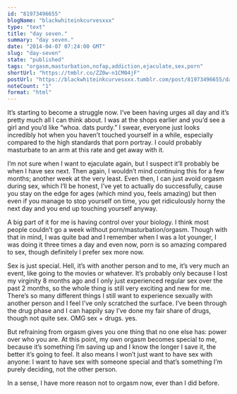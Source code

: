 ```yaml
---
id: "81973496655"
blogName: "blackwhiteinkcurvesxxx"
type: "text"
title: "day seven."
summary: "day seven."
date: "2014-04-07 07:24:00 GMT"
slug: "day-seven"
state: "published"
tags: "orgasm,masturbation,nofap,addiction,ejaculate,sex,porn"
shortUrl: "https://tmblr.co/ZZ0w-n1CM04jF"
postUrl: "https://blackwhiteinkcurvesxxx.tumblr.com/post/81973496655/day-seven"
noteCount: "1"
format: "html"
---
```


It’s starting to become a struggle now. I’ve been having urges all day and it’s pretty much all I can think about. I was at the shops earlier and you’d see a girl and you’d like “whoa. dats purdy.” I swear, everyone just looks incredibly hot when you haven’t touched yourself in a while, especially compared to the high standards that porn portray. I could probably masturbate to an arm at this rate and get away with it. 

I’m not sure when I want to ejaculate again, but I suspect it’ll probably be when I have sex next. Then again, I wouldn’t mind continuing this for a few months; another week at the very least. Even then, I can just avoid orgasm during sex, which I’ll be honest, I’ve yet to actually do successfully, cause you stay on the edge for ages (which mind you, feels amazing) but then even if you manage to stop yourself on time, you get ridiculously horny the next day and you end up touching yourself anyway. 

A big part of it for me is having control over your biology. I think most people couldn’t go a week without porn/masturbation/orgasm. Though with that in mind, I was quite bad and I remember when I was a lot younger, I was doing it three times a day and even now, porn is so amazing compared to sex, though definitely I prefer sex more now. 

Sex is just special. Hell, it’s with another person and to me, it’s very much an event, like going to the movies or whatever. It’s probably only because I lost my virginity 8 months ago and I only just experienced regular sex over the past 2 months, so the whole thing is still very exciting and new for me. There’s so many different things I still want to experience sexually with another person and I feel I’ve only scratched the surface. I’ve been through the drug phase and I can happily say I’ve done my fair share of drugs, though not quite sex. OMG sex + drugs. yes. 

But refraining from orgasm gives you one thing that no one else has: power over who you are. At this point, my own orgasm becomes special to me, because it’s something I’m saving up and I know the longer I save it, the better it’s going to feel. It also means I won’t just want to have sex with anyone: I want to have sex with someone special and that’s something I’m purely deciding, not the other person.

In a sense, I have more reason not to orgasm now, ever than I did before.